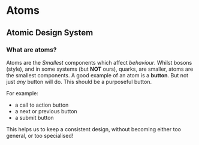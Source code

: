 # Atoms
## Atomic Design System

### What are atoms?

Atoms are the *Smallest* components which affect *behaviour*. Whilst bosons (style), and in some systems (but __NOT__ ours), quarks,  are smaller, atoms are the smallest components. A good example of an atom is a __button__. But not just *any* button will do. This should be a purposeful button. 

For example:
- a call to action button 
- a next or previous button
- a submit button 

This helps us to keep a consistent design, without becoming either too general, or too specialised!